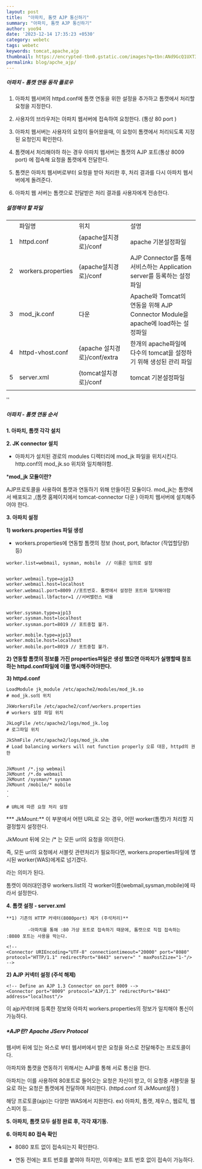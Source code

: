 ```yaml
---
layout: post
title:  "아파치, 톰캣 AJP 통신하기"
summary: "아파치, 톰캣 AJP 통신하기"
author: yoo94
date: '2023-12-14 17:35:23 +0530'
category: webetc
tags: webetc
keywords: tomcat,apache,ajp
thumbnail: https://encrypted-tbn0.gstatic.com/images?q=tbn:ANd9GcQ1UXT3Ous2UpkMSNSv6b20E5pnwqT2VvQ8aA&s
permalink: blog/apche_ajp/
---
```

##### **아파치 -    톰캣 연동 동작 플로우**

1. 아파치 웹서버의 httpd.conf에 톰캣 연동을 위한 설정을 추가하고 톰캣에서 처리할 요청을 지정한다.

2. 사용자의 브라우저는 아파치 웹서버에 접속하여 요청한다. (통상 80 port )

3. 아파치 웹서버는 사용자의 요청이 들어왔을때, 이 요청이 톰캣에서 처리되도록 지정된 요청인지 확인한다.

4. 톰캣에서 처리해야하 하는 경우 아파치 웹서버는 톰캣의 AJP 포트(통상 8009 port) 에 접속해 요청을 톰캣에게 전달한다.   

5. 톰캣은 아파치 웹서버로부터 요청을 받아 처리한 후, 처리 결과를 다시 아파치 웹서버에게 돌려준다.

6. 아파치 웹 서버는 톰캣으로 전달받은 처리 결과를 사용자에게 전송한다.      


##### 설정해야 할 파일
|  |  |  |  |
| ---- | ---- | ---- | ---- |
|  | 파일명 | 위치 | 설명 |
| 1 | httpd.conf | {apache설치경로}/conf | apache 기본설정파일 |
| 2 | workers.properties | {apache설치경로}/conf | AJP Connector를 통해 서비스하는 Application server를 등록하는 설정파일 |
| 3 | mod_jk.conf | 다운 | Apache와 Tomcat의 연동을 위해 AJP Connector Module을 apache에 load하는 설정파일 |
| 4 | httpd-vhost.conf | {apache 설치경로}/conf/extra | 한개의 apache파일에 다수의 tomcat을 설정하기 위해 생성된 관리 파일 |
| 5 | server.xml | {tomcat설치경로}/conf | tomcat 기본설정파일 |
|  |  |  |  |
''
##### **아파치 - 톰캣 연동 순서**   

**1. 아파치, 톰캣 각각 설치**

**2. JK connector 설치**   

   - 아파치가 설치된 경로의 modules 디렉터리에 mod_jk 파일을 위치시킨다. http.conf의 mod_jk.so 위치와 일치해야함.

***mod_jk 모듈이란?**   

   AJP프로토콜을 사용하여 톰캣과 연동하기 위해 만들어진 모듈이다. mod_jk는 톰캣에서 배포되고 ,(톰캣 홈페이지에서 tomcat-connector 다운 ) 아파치 웹서버에 설치해주어야 한다.   

**3. 아파치 설정**

**1) workers.properties 파일 생성**

- workers.properties에 연동할 톰캣의 정보 (host, port, lbfactor (작업할당량) 등)   

```
worker.list=webmail, sysman, mobile  // 이름은 임의로 설정


worker.webmail.type=ajp13 
worker.webmail.host=localhost
worker.webmail.port=8009 //포트번호. 톰캣에서 설정한 포트와 일치해야함
worker.webmail.lbfactor=1 //서버밸런스 비율 


worker.sysman.type=ajp13
worker.sysman.host=localhost
worker.sysman.port=8019 // 포트중첩 불가. 

worker.mobile.type=ajp13
worker.mobile.host=localhost
worker.mobile.port=8019 // 포트중첩 불가. 
```

**2) 연동할 톰캣의 정보를 가진 properties파일은 생성 했으면 아파치가 실행할때 참조하는 httpd.conf파일에 이를 명시해주어야한다.**

**3) httpd.conf**

```
LoadModule jk_module /etc/apache2/modules/mod_jk.so
# mod_jk.so의 위치

JkWorkersFile /etc/apache2/conf/workers.properties
# workers 설정 파일 위치

JkLogFile /etc/apache2/logs/mod_jk.log
# 로그파일 위치

JkShmFile /etc/apache2/logs/mod_jk.shm
# Load balancing workers will not function properly 오류 대응, httpd의 권한


JkMount /*.jsp webmail
JkMount /*.do webmail
JkMount /sysman/* sysman
JkMount /mobile/* mobile
.
.

# URL에 따른 요청 처리 설정
```

*** JkMount:** 이 부분에서 어떤 URL로 오는 경우, 어떤 worker(톰캣)가 처리할 지 결정할지 설정한다.

JkMount 뒤에 오는 /* 는 모든 url의 요청을 의미한다.

즉, 모든 url의 요청에서 서블릿 관련처리가 필요하다면, workers.properties파일에 명시된 worker(WAS)에게로 넘기겠다.

라는 의미가 된다.   

톰캣이 여러대인경우    workers.list의 각 worker이름(webmail,sysman,mobile)에 따라서 설정한다.   

**4. 톰캣 설정 - server.xml**   

    **1) 기존의 HTTP 커넥터(8080port) 제거 (주석처리)**   

            -아파치를 통해 :80 가상 포트로 접속하기 때문에, 톰캣으로 직접 접속하는 :8080 포트는 사용을 막는다.

```
<!--
<Connector URIEncoding="UTF-8" connectiontimeout="20000" port="8080" protocol="HTTP/1.1" redirectPort="8443" server=" " maxPostZize="1-"/>
-->
```

**2) AJP 커넥터 설정 (주석 해제)**      

```
<!-- Define an AJP 1.3 Connector on port 8009 -->
<Connector port="8009" protocol="AJP/1.3" redirectPort="8443" address="localhost"/>
```

이 ajp커넥터에 등록한 정보와 아파치 workers.properties의 정보가 일치해야 통신이 가능하다.

#####    ***AJP란?   Apache JServ Protocol**   

웹서버 뒤에 있는 와스로 부터 웹서버에서 받은 요청을 와스로 전달해주는 프로토콜이다.   

아파치와 톰캣을 연동하기 위해서는    AJP를 통해 서로 통신을 한다.

아파치는 이를 사용하여 80포트로 들어오는 요청은 자신이 받고, 이 요청중 서블릿을 필요로 하는 요청은 톰캣에게 전달하여 처리한다. (httpd.conf 의 JkMount설정 )

해당 프로토콜(ajp)는 다양한 WAS에서 지원한다. ex) 아파치, 톰캣, 제우스, 웹로직, 웹스피어 등...   

**5. 아파치, 톰캣 모두 설정 완료 후, 각각 재기동.**   

**6. 아파치 80 접속 확인**   

   - 8080 포트 없이 접속되는지 확인한다.   

   - 연동 전에는 포트 번호를 붙여야 하지만, 이후에는 포트 번호 없이 접속이 가능하다.   
